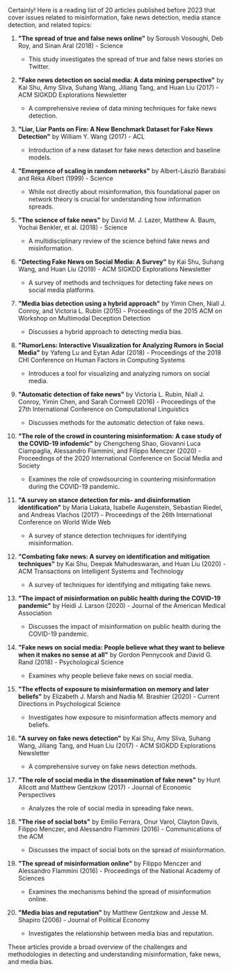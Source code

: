 Certainly! Here is a reading list of 20 articles published before 2023 that cover issues related to misinformation, fake news detection, media stance detection, and related topics:

1. **"The spread of true and false news online"** by Soroush Vosoughi, Deb Roy, and Sinan Aral (2018) - Science
   - This study investigates the spread of true and false news stories on Twitter.

2. **"Fake news detection on social media: A data mining perspective"** by Kai Shu, Amy Sliva, Suhang Wang, Jiliang Tang, and Huan Liu (2017) - ACM SIGKDD Explorations Newsletter
   - A comprehensive review of data mining techniques for fake news detection.

3. **"Liar, Liar Pants on Fire: A New Benchmark Dataset for Fake News Detection"** by William Y. Wang (2017) - ACL
   - Introduction of a new dataset for fake news detection and baseline models.

4. **"Emergence of scaling in random networks"** by Albert-László Barabási and Réka Albert (1999) - Science
   - While not directly about misinformation, this foundational paper on network theory is crucial for understanding how information spreads.

5. **"The science of fake news"** by David M. J. Lazer, Matthew A. Baum, Yochai Benkler, et al. (2018) - Science
   - A multidisciplinary review of the science behind fake news and misinformation.

6. **"Detecting Fake News on Social Media: A Survey"** by Kai Shu, Suhang Wang, and Huan Liu (2019) - ACM SIGKDD Explorations Newsletter
   - A survey of methods and techniques for detecting fake news on social media platforms.

7. **"Media bias detection using a hybrid approach"** by Yimin Chen, Niall J. Conroy, and Victoria L. Rubin (2015) - Proceedings of the 2015 ACM on Workshop on Multimodal Deception Detection
   - Discusses a hybrid approach to detecting media bias.

8. **"RumorLens: Interactive Visualization for Analyzing Rumors in Social Media"** by Yafeng Lu and Eytan Adar (2018) - Proceedings of the 2018 CHI Conference on Human Factors in Computing Systems
   - Introduces a tool for visualizing and analyzing rumors on social media.

9. **"Automatic detection of fake news"** by Victoria L. Rubin, Niall J. Conroy, Yimin Chen, and Sarah Cornwell (2016) - Proceedings of the 27th International Conference on Computational Linguistics
   - Discusses methods for the automatic detection of fake news.

10. **"The role of the crowd in countering misinformation: A case study of the COVID-19 infodemic"** by Chengcheng Shao, Giovanni Luca Ciampaglia, Alessandro Flammini, and Filippo Menczer (2020) - Proceedings of the 2020 International Conference on Social Media and Society
    - Examines the role of crowdsourcing in countering misinformation during the COVID-19 pandemic.

11. **"A survey on stance detection for mis- and disinformation identification"** by Maria Liakata, Isabelle Augenstein, Sebastian Riedel, and Andreas Vlachos (2017) - Proceedings of the 26th International Conference on World Wide Web
    - A survey of stance detection techniques for identifying misinformation.

12. **"Combating fake news: A survey on identification and mitigation techniques"** by Kai Shu, Deepak Mahudeswaran, and Huan Liu (2020) - ACM Transactions on Intelligent Systems and Technology
    - A survey of techniques for identifying and mitigating fake news.

13. **"The impact of misinformation on public health during the COVID-19 pandemic"** by Heidi J. Larson (2020) - Journal of the American Medical Association
    - Discusses the impact of misinformation on public health during the COVID-19 pandemic.

14. **"Fake news on social media: People believe what they want to believe when it makes no sense at all"** by Gordon Pennycook and David G. Rand (2018) - Psychological Science
    - Examines why people believe fake news on social media.

15. **"The effects of exposure to misinformation on memory and later beliefs"** by Elizabeth J. Marsh and Nadia M. Brashier (2020) - Current Directions in Psychological Science
    - Investigates how exposure to misinformation affects memory and beliefs.

16. **"A survey on fake news detection"** by Kai Shu, Amy Sliva, Suhang Wang, Jiliang Tang, and Huan Liu (2017) - ACM SIGKDD Explorations Newsletter
    - A comprehensive survey on fake news detection methods.

17. **"The role of social media in the dissemination of fake news"** by Hunt Allcott and Matthew Gentzkow (2017) - Journal of Economic Perspectives
    - Analyzes the role of social media in spreading fake news.

18. **"The rise of social bots"** by Emilio Ferrara, Onur Varol, Clayton Davis, Filippo Menczer, and Alessandro Flammini (2016) - Communications of the ACM
    - Discusses the impact of social bots on the spread of misinformation.

19. **"The spread of misinformation online"** by Filippo Menczer and Alessandro Flammini (2016) - Proceedings of the National Academy of Sciences
    - Examines the mechanisms behind the spread of misinformation online.

20. **"Media bias and reputation"** by Matthew Gentzkow and Jesse M. Shapiro (2006) - Journal of Political Economy
    - Investigates the relationship between media bias and reputation.

These articles provide a broad overview of the challenges and methodologies in detecting and understanding misinformation, fake news, and media bias.